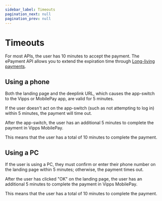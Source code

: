 ```yaml
---
sidebar_label: Timeouts
pagination_next: null
pagination_prev: null
---
```


# Timeouts

For most APIs, the user has 10 minutes to accept the payment.
The ePayment API allows you to extend the expiration time through
[Long-living payments](https://developer.vippsmobilepay.com/docs/APIs/epayment-api/features/long-living-payments).

## Using a phone

Both the landing page and the deeplink URL, which causes the app-switch to the Vipps or MobilePay app, are valid for 5 minutes.

If the user doesn't act on the app-switch (such as not attempting to log in)
 within 5 minutes, the payment will time out.

After the app-switch, the user has an additional 5 minutes to complete the
payment in Vipps MobilePay.

This means that the user has a total of 10 minutes to complete the payment.

## Using a PC

If the user is using a PC, they must confirm or enter their phone number on
the landing page within 5 minutes; otherwise, the payment times out.

After the user has clicked "OK" on the landing page, the user
has an additional 5 minutes to complete the payment in Vipps MobilePay.

This means that the user has a total of 10 minutes to complete the payment.
